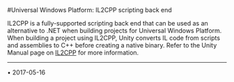 #Universal Windows Platform: IL2CPP scripting back end

IL2CPP is a fully-supported scripting back end that can be used as an alternative to .NET when building projects for Universal Windows Platform. When building a project using IL2CPP, Unity converts IL code from scripts and assemblies to C++ before creating a native binary. Refer to the Unity Manual page on [IL2CPP](IL2CPP) for more information. 

---
<span class="page-edit">• 2017-05-16  <!-- include IncludeTextAmendPageNoEdit --></span><br/>